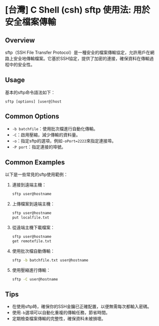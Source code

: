 # [台灣] C Shell (csh) sftp 使用法: 用於安全檔案傳輸

## Overview
sftp（SSH File Transfer Protocol）是一種安全的檔案傳輸協定，允許用戶在網路上安全地傳輸檔案。它基於SSH協定，提供了加密的連接，確保資料在傳輸過程中的安全性。

## Usage
基本的sftp命令語法如下：
```
sftp [options] [user@]host
```

## Common Options
- `-b batchfile`：使用批次檔進行自動化傳輸。
- `-C`：啟用壓縮，減少傳輸的資料量。
- `-o`：指定sftp的選項，例如`-oPort=2222`來指定連接埠。
- `-P port`：指定連接的埠號。

## Common Examples
以下是一些常見的sftp使用範例：

1. 連接到遠端主機：
   ```bash
   sftp user@hostname
   ```

2. 上傳檔案到遠端主機：
   ```bash
   sftp user@hostname
   put localfile.txt
   ```

3. 從遠端主機下載檔案：
   ```bash
   sftp user@hostname
   get remotefile.txt
   ```

4. 使用批次檔自動傳輸：
   ```bash
   sftp -b batchfile.txt user@hostname
   ```

5. 使用壓縮進行傳輸：
   ```bash
   sftp -C user@hostname
   ```

## Tips
- 在使用sftp時，確保你的SSH金鑰已正確配置，以便無需每次都輸入密碼。
- 使用`-b`選項可以自動化重複的傳輸任務，節省時間。
- 定期檢查檔案傳輸的完整性，確保資料未被損壞。